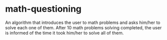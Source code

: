 # math-questioning
An algorithm that introduces the user to math problems and asks him/her to solve each one of them. After 10 math problems solving completed, the user is informed of the time it took him/her to solve all of them.
